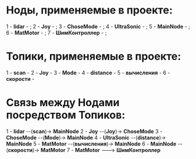 # Ноды, применяемые в проекте:
1 - **lidar** - ; 
2 - **Joy** - ; 
3 - **ChoseMode** - ; 
4 - **UltraSonic** - ; 
5 - **MainNode** - ; 
6 - **MatMotor** - ; 
7 - **ШимКонтроллер** - ; 

# Топики, применяемые в проекте:
1 - **scan** - 
2 - **Joy** - 
3 - **Mode** - 
4 - **distance** - 
5 - **вычисления** - 
6 - **скорости** - 

# Связь между Нодами посредством Топиков:
1 - **lidar** --(**scan**)-> **MainNode** 
2 - **Joy** --(**Joy**)-> **ChoseMode** 
3 - **ChoseMode** --(**Mode**)-> **MainNode** 
4 - **UltraSonic** --(**distance**)-> **MainNode** 
5 - **MatMotor** --(**вычисления**)-> **MainNode** 
6 - **MainNode** --(**скорости**)-> **MatMotor** 
7 - **MatMotor** ---> **ШимКонтроллер** 
